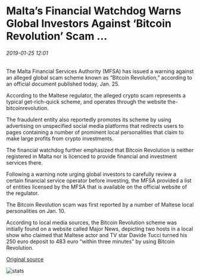 # Malta’s Financial Watchdog Warns Global Investors Against ‘Bitcoin Revolution’ Scam ...

###### 2019-01-25 12:01

The Malta Financial Services Authority (MFSA) has issued a warning against an alleged global scam scheme known as “Bitcoin Revolution,” according to an official document published today, Jan. 25.

According to the Maltese regulator, the alleged crypto scam represents a typical get-rich-quick scheme, and operates through the website the-bitcoinrevolution.

The fraudulent entity also reportedly promotes its scheme by using advertising on unspecified social media platforms that redirects users to pages containing a number of prominent local personalities that claim to make large profits from crypto investments.

The financial watchdog further emphasized that Bitcoin Revolution is neither registered in Malta nor is licenced to provide financial and investment services there.

Following a warning note urging global investors to carefully review a certain financial service operator before investing, the MFSA provided a list of entities licensed by the MFSA that is available on the official website of the regulator.

The Bitcoin Revolution scam was first reported by a number of Maltese local personalities on Jan. 10.

According to local media sources, the Bitcoin Revolution scheme was initially found on a website called Major News, depicting two hosts in a local show who claimed that Maltese actor and TV star Davide Tucci turned his 250 euro deposit to 483 euro “within three minutes” by using Bitcoin Revolution.

[Original source](https://cointelegraph.com/news/maltas-financial-watchdog-warns-global-investors-against-bitcoin-revolution-scam)

![stats](https://c.statcounter.com/11760860/0/a89fa40b/1/ "stats")